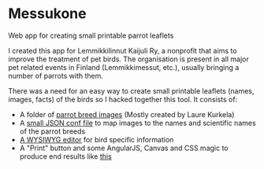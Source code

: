 # Messukone
Web app for creating small printable parrot leaflets

I created this app for Lemmikkilinnut Kaijuli Ry, a nonprofit that aims to improve the treatment of pet birds. The organisation is present in all major pet related events in Finland (Lemmikkimessut, etc.), usually bringing a number of parrots with them.

There was a need for an easy way to create small printable leaflets (names, images, facts) of the birds so I hacked together this tool. It consists of:
* A folder of [parrot breed images](https://github.com/PekkaAstala/Messukone/blob/master/img/birds/linnut-neitokakadu.png) (Mostly created by Laure Kurkela)
* A [small JSON conf file](https://github.com/PekkaAstala/Messukone/blob/master/data.js) to map images to the names and scientific names of the parrot breeds
* [A WYSIWYG editor](https://github.com/PekkaAstala/Messukone/blob/master/editor-screenshot.png) for bird specific information
* A "Print" button and some AngularJS, Canvas and CSS magic to produce end results like [this](https://github.com/PekkaAstala/Messukone/blob/master/example-result.pdf)




